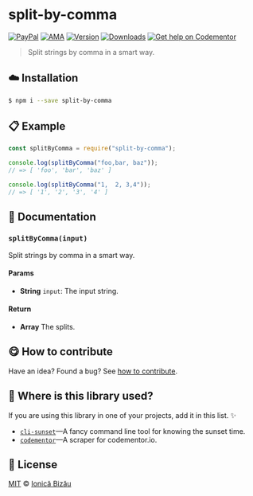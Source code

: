 
# split-by-comma

 [![PayPal](https://img.shields.io/badge/%24-paypal-f39c12.svg)][paypal-donations] [![AMA](https://img.shields.io/badge/ask%20me-anything-1abc9c.svg)](https://github.com/IonicaBizau/ama) [![Version](https://img.shields.io/npm/v/split-by-comma.svg)](https://www.npmjs.com/package/split-by-comma) [![Downloads](https://img.shields.io/npm/dt/split-by-comma.svg)](https://www.npmjs.com/package/split-by-comma) [![Get help on Codementor](https://cdn.codementor.io/badges/get_help_github.svg)](https://www.codementor.io/johnnyb?utm_source=github&utm_medium=button&utm_term=johnnyb&utm_campaign=github)

> Split strings by comma in a smart way.

## :cloud: Installation

```sh
$ npm i --save split-by-comma
```


## :clipboard: Example



```js
const splitByComma = require("split-by-comma");

console.log(splitByComma("foo,bar, baz"));
// => [ 'foo', 'bar', 'baz' ]

console.log(splitByComma("1,  2, 3,4"));
// => [ '1', '2', '3', '4' ]
```

## :memo: Documentation


### `splitByComma(input)`
Split strings by comma in a smart way.

#### Params
- **String** `input`: The input string.

#### Return
- **Array** The splits.



## :yum: How to contribute
Have an idea? Found a bug? See [how to contribute][contributing].

## :dizzy: Where is this library used?
If you are using this library in one of your projects, add it in this list. :sparkles:


 - [`cli-sunset`](https://github.com/IonicaBizau/cli-sunset)—A fancy command line tool for knowing the sunset time.
 - [`codementor`](https://github.com/IonicaBizau/codementor#readme)—A scraper for codementor.io.

## :scroll: License

[MIT][license] © [Ionică Bizău][website]

[paypal-donations]: https://www.paypal.com/cgi-bin/webscr?cmd=_s-xclick&hosted_button_id=RVXDDLKKLQRJW
[donate-now]: http://i.imgur.com/6cMbHOC.png

[license]: http://showalicense.com/?fullname=Ionic%C4%83%20Biz%C4%83u%20%3Cbizauionica%40gmail.com%3E%20(http%3A%2F%2Fionicabizau.net)&year=2016#license-mit
[website]: http://ionicabizau.net
[contributing]: /CONTRIBUTING.md
[docs]: /DOCUMENTATION.md
